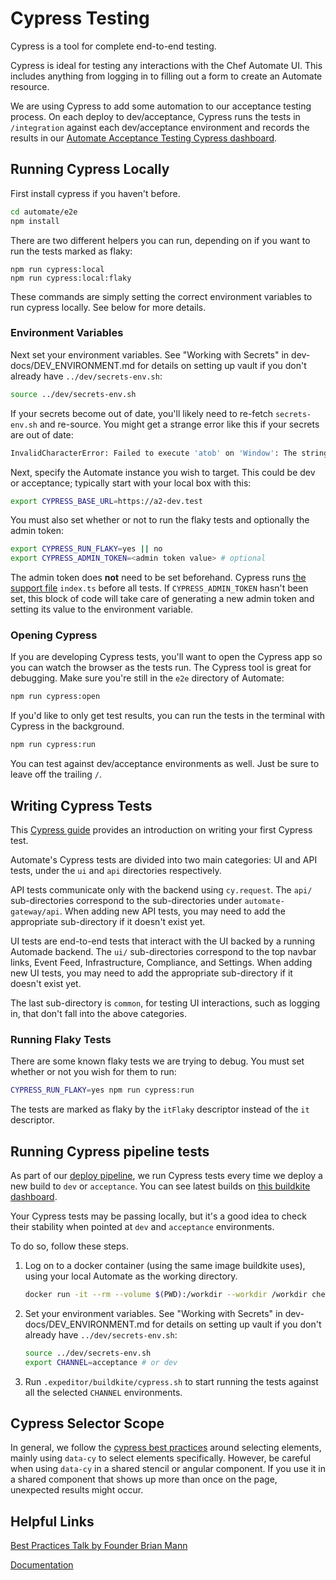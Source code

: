 # Cypress Testing

Cypress is a tool for complete end-to-end testing.

Cypress is ideal for testing any interactions with the Chef Automate
UI. This includes anything from logging in to filling out a form to
create an Automate resource.

We are using Cypress to add some automation to our acceptance testing
process. On each deploy to dev/acceptance, Cypress runs the tests in
`/integration` against each dev/acceptance environment and records the
results in our [Automate Acceptance Testing Cypress
dashboard](https://dashboard.cypress.io/#/projects/yvg8zo/runs).

## Running Cypress Locally

First install cypress if you haven't before.

```bash
cd automate/e2e
npm install
```

There are two different helpers you can run,
depending on if you want to run the tests marked as flaky:

```
npm run cypress:local
npm run cypress:local:flaky
```

These commands are simply setting the correct environment variables to run cypress locally.
See below for more details.

### Environment Variables

Next set your environment variables. See "Working with Secrets" in
dev-docs/DEV_ENVIRONMENT.md for details on setting up vault if you
don't already have `../dev/secrets-env.sh`:

```bash
source ../dev/secrets-env.sh
```

If your secrets become out of date, you'll likely need to re-fetch
`secrets-env.sh` and re-source. You might get a strange error like
this if your secrets are out of date:

```bash
InvalidCharacterError: Failed to execute 'atob' on 'Window': The string to be decoded is not correctly encoded.
```

Next, specify the Automate instance you wish to target. This could be
dev or acceptance; typically start with your local box with this:

```bash
export CYPRESS_BASE_URL=https://a2-dev.test
```

You must also set whether or not to run the flaky tests and optionally the admin token:

```bash
export CYPRESS_RUN_FLAKY=yes || no
export CYPRESS_ADMIN_TOKEN=<admin token value> # optional
```

The admin token does **not** need to be set beforehand. Cypress runs [the support file](https://docs.cypress.io/guides/core-concepts/writing-and-organizing-tests.html#Support-file) `index.ts` before all tests.
If `CYPRESS_ADMIN_TOKEN` hasn't been set, this block of code will take care of generating a new admin token and setting its value to the environment variable.

### Opening Cypress

If you are developing Cypress tests, you'll want to open the Cypress
app so you can watch the browser as the tests run. The Cypress tool is
great for debugging. Make sure you're still in the `e2e` directory of
Automate:

```bash
npm run cypress:open
```

If you'd like to only get test results, you can run the tests in the
terminal with Cypress in the background.

```bash
npm run cypress:run
```

You can test against dev/acceptance environments as well. Just be
sure to leave off the trailing `/`.

## Writing Cypress Tests

This [Cypress guide](https://docs.cypress.io/guides/getting-started/writing-your-first-test.html#Add-a-test-file)
provides an introduction on writing your first Cypress test.

Automate's Cypress tests are divided into two main categories: UI and API tests,
under the `ui` and `api` directories respectively.

API tests communicate only with the backend using `cy.request`. The `api/` sub-directories
correspond to the sub-directories under `automate-gateway/api`. When adding new API tests,
you may need to add the appropriate sub-directory if it doesn't exist yet.

UI tests are end-to-end tests that interact with the UI backed by a running Automade backend.
The `ui/` sub-directories correspond to the top navbar links, Event Feed, Infrastructure, Compliance,
and Settings. When adding new UI tests, you may need to add the appropriate sub-directory if it doesn't exist yet.

The last sub-directory is `common`, for testing UI interactions, such as logging in,
that don't fall into the above categories.

### Running Flaky Tests

There are some known flaky tests we are trying to debug. You must set whether or not you wish for them to run:

```bash
CYPRESS_RUN_FLAKY=yes npm run cypress:run
```

The tests are marked as flaky by the `itFlaky` descriptor instead of the `it` descriptor.

## Running Cypress pipeline tests

As part of our [deploy
pipeline](https://github.com/chef/automate/blob/master/.expeditor/deploy.pipeline.yml),
we run Cypress tests every time we deploy a new build to `dev` or
`acceptance`. You can see latest builds on [this buildkite
dashboard](https://buildkite.com/chef/chef-automate-master-deploy-dev/builds).

Your Cypress tests may be passing locally, but it's a good idea to
check their stability when pointed at `dev` and `acceptance`
environments.

To do so, follow these steps.

1. Log on to a docker container (using the same image buildkite uses),
   using your local Automate as the working directory.

   ```bash
   docker run -it --rm --volume $(PWD):/workdir --workdir /workdir chefes/releng-base bash
   ```

1. Set your environment variables. See "Working with Secrets" in
   dev-docs/DEV_ENVIRONMENT.md for details on setting up vault if you
   don't already have `../dev/secrets-env.sh`:

   ```bash
   source ../dev/secrets-env.sh
   export CHANNEL=acceptance # or dev
   ```

1. Run `.expeditor/buildkite/cypress.sh` to start running the tests
   against all the selected `CHANNEL` environments.

## Cypress Selector Scope

In general, we follow the [cypress best practices](https://docs.cypress.io/guides/references/best-practices.html#Selecting-Elements)
around selecting elements, mainly using `data-cy` to select elements specifically.
However, be careful when using `data-cy` in a shared stencil or angular component.
If you use it in a shared component that shows up more than once on the page,
unexpected results might occur.

## Helpful Links

[Best Practices Talk by Founder Brian
Mann](https://www.youtube.com/watch?v=5XQOK0v_YRE)

[Documentation](https://docs.cypress.io/guides/overview/why-cypress.html#In-a-nutshell)
